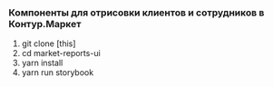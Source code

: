 ### Компоненты для отрисовки клиентов и сотрудников в Контур.Маркет
1. git clone [this]
2. cd market-reports-ui
3. yarn install
4. yarn run storybook